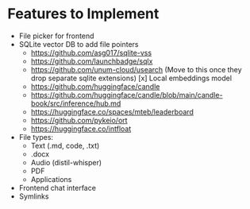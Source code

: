 # Features to Implement

- File picker for frontend
- SQLite vector DB to add file pointers
    - https://github.com/asg017/sqlite-vss
    - https://github.com/launchbadge/sqlx
    - https://github.com/unum-cloud/usearch (Move to this once they drop separate sqlite extensions)
[x] Local embeddings model
    - https://github.com/huggingface/candle
    - https://github.com/huggingface/candle/blob/main/candle-book/src/inference/hub.md
    - https://huggingface.co/spaces/mteb/leaderboard
    - https://github.com/pykeio/ort
    - https://huggingface.co/intfloat
- File types:
    - Text (.md, code, .txt)
    - .docx
    - Audio (distil-whisper)
    - PDF
    - Applications
- Frontend chat interface
- Symlinks
